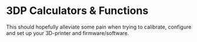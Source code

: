 # 3DP Calculators & Functions

This should hopefully alleviate some pain when trying to calibrate, configure and set up your 3D-printer and firmware/software.